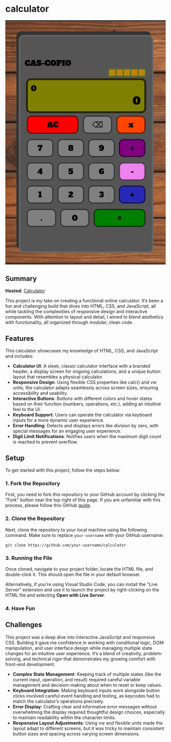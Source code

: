 # calculator

![Calculator screenshot](./demo.png)

## Summary

**Hosted:** [Calculator](https://blurryq.github.io/calculator/)

This project is my take on creating a functional online calculator. It’s been a fun and challenging build that dives into HTML, CSS, and JavaScript, all while tackling the complexities of responsive design and interactive components. With attention to layout and detail, I aimed to blend aesthetics with functionality, all organized through modular, clean code.

## Features

This calculator showcases my knowledge of HTML, CSS, and JavaScript and includes:

- **Calculator UI**: A sleek, classic calculator interface with a branded header, a display screen for ongoing calculations, and a unique button layout that resembles a physical calculator.
- **Responsive Design**: Using flexible CSS properties like calc() and vw units, the calculator adapts seamlessly across screen sizes, ensuring accessibility and usability.
- **Interactive Buttons**: Buttons with different colors and hover states based on their function (numbers, operations, etc.), adding an intuitive feel to the UI.
- **Keyboard Support**: Users can operate the calculator via keyboard inputs for a more dynamic user experience.
- **Error Handling**: Detects and displays errors like division by zero, with special messages for an engaging user experience.
- **Digit Limit Notifications**: Notifies users when the maximum digit count is reached to prevent overflow.

## Setup

To get started with this project, follow the steps below:

### 1. Fork the Repository

First, you need to fork this repository to your GitHub account by clicking the "Fork" button near the top right of this page. If you are unfamiliar with this process, please follow this GitHub [guide](https://docs.github.com/en/pull-requests/collaborating-with-pull-requests/working-with-forks/fork-a-repo).

### 2. Clone the Repository

Next, clone the repository to your local machine using the following command. Make sure to replace `your-username` with your GitHub username:

```
git clone https://github.com/your-username/calculator
```

### 3. Running the File

Once cloned, navigate to your project folder, locate the HTML file, and double-click it. This should open the file in your default browser.

Alternatively, if you're using Visual Studio Code, you can install the "Live Server" extension and use it to launch the project by right-clicking on the HTML file and selecting **Open with Live Server**.

### 4. Have Fun

## Challenges

This project was a deep dive into interactive JavaScript and responsive CSS. Building it gave me confidence in working with conditional logic, DOM manipulation, and user interface design while managing multiple state changes for an intuitive user experience. It’s a blend of creativity, problem-solving, and technical rigor that demonstrates my growing comfort with front-end development.

- **Complex State Management**: Keeping track of multiple states (like the current input, operation, and result) required careful variable management and decision-making about when to reset or keep values.
- **Keyboard Integration**: Making keyboard inputs work alongside button clicks involved careful event handling and testing, as keycodes had to match the calculator’s operations precisely.
- **Error Display**: Crafting clear and informative error messages without overwhelming the display required thoughtful design choices, especially to maintain readability within the character limits.
- **Responsive Layout Adjustments**: Using vw and flexible units made the layout adapt to different screens, but it was tricky to maintain consistent button sizes and spacing across varying screen dimensions.